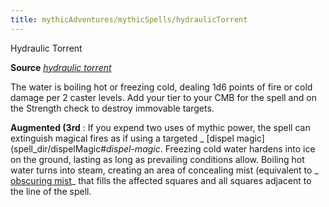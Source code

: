```yaml
---
title: mythicAdventures/mythicSpells/hydraulicTorrent
---
```

Hydraulic Torrent

**Source** [_hydraulic torrent_](advanced/spell_dir/hydraulicTorrent#_hydraulic-torrent-)

The water is boiling hot or freezing cold, dealing 1d6 points of fire or cold damage per 2 caster levels. Add your tier to your CMB for the spell and on the Strength check to destroy immovable targets.

**Augmented (3rd** : If you expend two uses of mythic power, the spell can extinguish magical fires as if using a targeted _ [dispel magic](spell_dir/dispelMagic#_dispel-magic_. Freezing cold water hardens into ice on the ground, lasting as long as prevailing conditions allow. Boiling hot water turns into steam, creating an area of concealing mist (equivalent to _ [obscuring mist](spell_dir/obscuringMist#_obscuring-mist)_ that fills the affected squares and all squares adjacent to the line of the spell.

